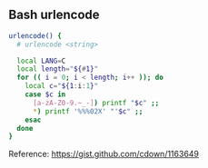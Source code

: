 ## Bash urlencode

```bash
urlencode() {
  # urlencode <string>

  local LANG=C
  local length="${#1}"
  for (( i = 0; i < length; i++ )); do
    local c="${1:i:1}"
    case $c in
      [a-zA-Z0-9.~_-]) printf "$c" ;;
      *) printf '%%%02X' "'$c" ;;
    esac
  done
}
```

Reference: https://gist.github.com/cdown/1163649
